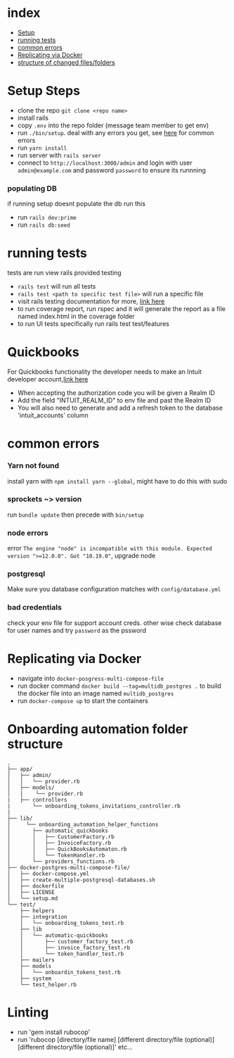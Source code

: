 # index
 * [Setup](#setup-steps)
 * [running tests](#running-tests)
 * [common errors](#common-errors)
 * [Replicating via Docker](#Replicating-via-Docker)
 * [structure of changed files/folders](#Onboarding-automation-folder-structure)

# Setup Steps
 * clone the repo `git clone <repo name>`
 * install rails
 * copy `.env` into the repo folder (message team member to get env)
 * run `./bin/setup`. deal with any errors you get, see [here](#common-errors) for common errors
 * run `yarn install`
 * run server with `rails server`
 * connect to `http://localhost:3000/admin` and login with user `admin@example.com` and password `password` to ensure its runnning
### populating DB
if running setup doesnt populate the db run this
 * run `rails dev:prime`
 * run `rails db:seed`
# running tests
tests are run view rails provided testing
 * `rails test` will run all tests
 * `rails test <path to specific test file>` will run a specific file
 * visit rails testing documentation for more, [link here](https://guides.rubyonrails.org/testing.html)
 * to run coverage report, run rspec and it will generate the report as a file named index.html in the coverage folder
 * to run UI tests specifically run rails test test/features

# Quickbooks
For Quickbooks functionality the developer needs to make an Intuit developer account,[link here](https://developer.intuit.com/app/developer/homepage)
* When accepting the authorization code you will be given a Realm ID
* Add the field "INTUIT_REALM_ID" to env file and past the Realm ID
* You will also need to generate and add a refresh token to the database 'intuit_accounts' column

# common errors
### Yarn not found
install yarn with `npm install yarn --global`, might have to do this with sudo
### sprockets ~> version
run `bundle update` then precede with `bin/setup`
### node errors
error `The engine "node" is incompatible with this module. Expected version ">=12.0.0". Got "10.19.0"`, upgrade node
### postgresql
Make sure you database configuration matches with `config/database.yml`
### bad credentials
check your env file for support account creds. other wise check database for user names and try `password` as the pssword

# Replicating via Docker

 * navigate into `docker-posgress-multi-compose-file`
 * run docker command `docker build --tag=multidb_postgres .` to build the docker file into an image named `multidb_postgres`
 * run `docker-compose up` to start the containers 

# Onboarding automation folder structure
```
.
├── app/
│   ├── admin/
│   │   └── provider.rb
│   ├── models/
│   |    └── provider.rb
|   ├── controllers
|       └── onboarding_tokens_invitations_controller.rb
|
├── lib/
│     └── onboarding_automation_helper_functions
│       ├── automatic_quickbooks
│       │   ├── CustomerFactory.rb
│       │   ├── InvoiceFactory.rb
│       │   ├── QuickBooksAutomaton.rb
│       │   └── TokenHandler.rb
│       └── providers_functions.rb
├── docker-postgres-multi-compose-file/
│   ├── docker-compose.yml
│   ├── create-multiple-postgresql-databases.sh
│   ├── dockerfile
│   ├── LICENSE
│   └── setup.md
└── test/
    ├── helpers
    ├── integration
    │   └── onboarding_tokens_test.rb
    ├── lib
    │   └── automatic-quickbooks
    │       ├── customer_factory_test.rb
    │       ├── invoice_factory_test.rb
    │       └── token_handler_test.rb
    ├── mailers
    ├── models
    │   └── onboardin_tokens_test.rb
    ├── system
    └── test_helper.rb

```

# Linting

* run 'gem install rubocop'
* run 'rubocop [directory/file name] [different directory/file (optional)] [different directory/file (optional)]' etc...

